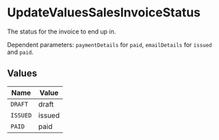 # UpdateValuesSalesInvoiceStatus

The status for the invoice to end up in.

Dependent parameters: `paymentDetails` for `paid`, `emailDetails` for `issued` and `paid`.


## Values

| Name     | Value    |
| -------- | -------- |
| `DRAFT`  | draft    |
| `ISSUED` | issued   |
| `PAID`   | paid     |
